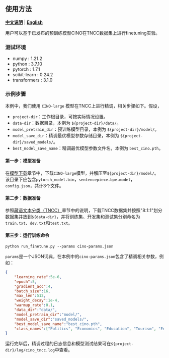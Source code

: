 ## 使用方法

[**中文说明**](README.md) | [**English**](README_EN.md)

用户可以基于已发布的预训练模型CINO在TNCC数据集上进行finetuning实验。

### 测试环境
- numpy : 1.21.2
- python : 3.7.10
- pytorch : 1.7.1
- scikit-learn : 0.24.2
- transformers : 3.1.0

### 示例步骤

本例中，我们使用 `CINO-large` 模型在TNCC上进行精调，相关步骤如下。假设，  
- `project-dir`：工作根目录，可按实际情况设置。
- `data-dir`：数据目录，本例为 `${project-dir}/data/`。
- `model_pretrain_dir`：预训练模型目录，本例为 `${project-dir}/model/`。
- `model_save_dir`：精调最优模型参数存储目录，本例为 `${project-dir}/saved_models/`。
- `best_model_save_name`：精调最优模型参数文件名，本例为 `best_cino.pth`。

#### 第一步：模型准备
在[模型下载](https://github.com/ymcui/Chinese-Minority-PLM#模型下载)章节中，下载`CINO-large`模型，并解压至`${project-dir}/model/`。
该目录下应包含`pytorch_model.bin`，`sentencepiece.bpe.model`，`config.json`，共计3个文件。

#### 第二步：数据准备
参照[藏语文本分类（TNCC）](https://github.com/ymcui/Chinese-Minority-PLM#%E8%97%8F%E8%AF%AD%E6%96%87%E6%9C%AC%E5%88%86%E7%B1%BBtncc)章节中的说明，下载TNCC数据集并按照"8:1:1"划分数据集并放到`${data-dir}`，并将训练集、开发集和测试集分别命名为`train.txt`、`dev.txt`和`test.txt`。

#### 第三步：运行训练命令
```shell
python run_finetune.py --params cino-params.json
```
`params`是一个JSON词典，在本例中的`cino-params.json`包含了精调相关参数，例如：
```json
{
    "learning_rate":5e-6,
    "epoch":5,
    "gradient_acc":4,
    "batch_size":16,
    "max_len":512,
    "weight_decay":1e-4,
    "warmup_rate":0.1,
    "data_dir":"data/",
    "model_pretrain_dir":"model/", 
    "model_save_dir":"saved_models/",
    "best_model_save_name":"best_cino.pth",
    "class_names":["Politics", "Economics", "Education", "Tourism", "Environment", "Language", "Literature", "Religion", "Arts", "Medicine", "Customs", "Instruments"]
}
```

运行完毕后，精调过程的日志信息和模型测试结果可在`${project-dir}/log/cino_tncc.log`中查看。



